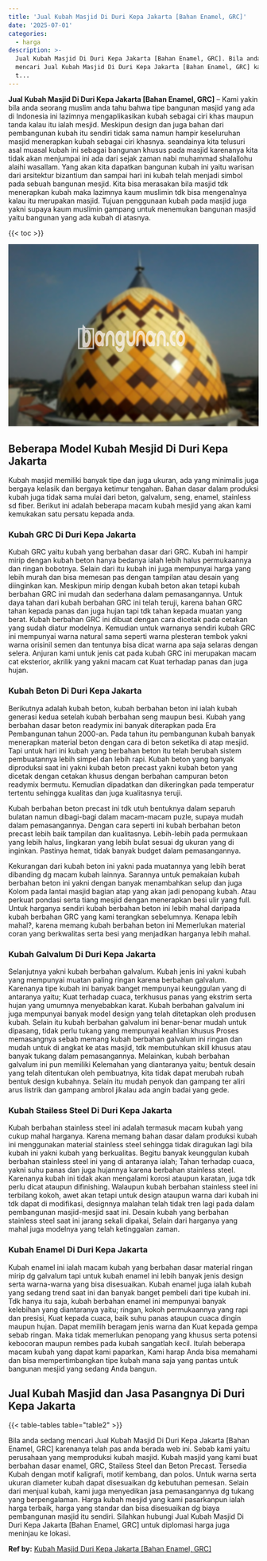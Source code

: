 ```yaml
---
title: 'Jual Kubah Masjid Di Duri Kepa Jakarta [Bahan Enamel, GRC]'
date: '2025-07-01'
categories:
  - harga
description: >-
  Jual Kubah Masjid Di Duri Kepa Jakarta [Bahan Enamel, GRC]. Bila anda sedang
  mencari Jual Kubah Masjid Di Duri Kepa Jakarta [Bahan Enamel, GRC] karenanya
  t...
---
```


**Jual Kubah Masjid Di Duri Kepa Jakarta \[Bahan Enamel, GRC\]** – Kami yakin bila anda seorang muslim anda tahu bahwa tipe bangunan masjid yang ada di Indonesia ini lazimnya mengaplikasikan kubah sebagai ciri khas maupun tanda kalau itu ialah mesjid. Meskipun design dan juga bahan dari pembangunan kubah itu sendiri tidak sama namun hampir keseluruhan masjid menerapkan kubah sebagai ciri khasnya. seandainya kita telusuri asal muasal kubah ini sebagai bangunan khusus pada masjid karenanya kita tidak akan menjumpai ini ada dari sejak zaman nabi muhammad shalallohu alaihi wasallam. Yang akan kita dapatkan bangunan kubah ini yaitu warisan dari arsitektur bizantium dan sampai hari ini kubah telah menjadi simbol pada sebuah bangunan mesjid. Kita bisa merasakan bila masjid tdk menerapkan kubah maka lazimnya kaum muslimin tdk bisa mengenalnya kalau itu merupakan masjid. Tujuan penggunaan kubah pada masjid juga yakni supaya kaum muslimin gampang untuk menemukan bangunan masjid yaitu bangunan yang ada kubah di atasnya.

{{< toc >}}

![Jual Kubah Masjid Di Duri Kepa Jakarta [Bahan Enamel, GRC]](/images/jual-kubah-masjid-37.png)

## Beberapa Model Kubah Mesjid Di Duri Kepa Jakarta

Kubah masjid memiliki banyak tipe dan juga ukuran, ada yang minimalis juga bergaya kelasik dan bergaya ketimur tengahan. Bahan dasar dalam produksi kubah juga tidak sama mulai dari beton, galvalum, seng, enamel, stainless sd fiber. Berikut ini adalah beberapa macam kubah mesjid yang akan kami kemukakan satu persatu kepada anda.

### Kubah GRC Di Duri Kepa Jakarta

Kubah GRC yaitu kubah yang berbahan dasar dari GRC. Kubah ini hampir mirip dengan kubah beton hanya bedanya ialah lebih halus permukaannya dan ringan bobotnya. Selain dari itu kubah ini juga mempunyai harga yang lebih murah dan bisa memesan pas dengan tampilan atau desain yang diinginkan kan. Meskipun mirip dengan kubah beton akan tetapi kubah berbahan GRC ini mudah dan sederhana dalam pemasangannya. Untuk daya tahan dari kubah berbahan GRC ini telah teruji, karena bahan GRC tahan kepada panas dan juga hujan tapi tdk tahan kepada muatan yang berat. Kubah berbahan GRC ini dibuat dengan cara dicetak pada cetakan yang sudah diatur modelnya. Kemudian untuk warnanya sendiri kubah GRC ini mempunyai warna natural sama seperti warna plesteran tembok yakni warna orisinil semen dan tentunya bisa dicat warna apa saja selaras dengan selera. Anjuran kami untuk jenis cat pada kubah GRC ini merupakan macam cat eksterior, akrilik yang yakni macam cat Kuat terhadap panas dan juga hujan.

### Kubah Beton Di Duri Kepa Jakarta

Berikutnya adalah kubah beton, kubah berbahan beton ini ialah kubah generasi kedua setelah kubah berbahan seng maupun besi. Kubah yang berbahan dasar beton readymix ini banyak diterapkan pada Era Pembangunan tahun 2000-an. Pada tahun itu pembangunan kubah banyak menerapkan material beton dengan cara di beton seketika di atap mesjid. Tapi untuk hari ini kubah yang berbahan beton itu telah berubah sistem pembuatannya lebih simpel dan lebih rapi. Kubah beton yang banyak diproduksi saat ini yakni kubah beton precast yakni kubah beton yang dicetak dengan cetakan khusus dengan berbahan campuran beton readymix bermutu. Kemudian dipadatkan dan dikeringkan pada temperatur tertentu sehingga kualitas dan juga kualitasnya teruji.

Kubah berbahan beton precast ini tdk utuh bentuknya dalam separuh bulatan namun dibagi-bagi dalam macam-macam puzle, supaya mudah dalam pemasangannya. Dengan cara seperti ini kubah berbahan beton precast lebih baik tampilan dan kualitasnya. Lebih-lebih pada permukaan yang lebih halus, lingkaran yang lebih bulat sesuai dg ukuran yang di inginkan. Pastinya hemat, tidak banyak budget dalam pemasangannya.

Kekurangan dari kubah beton ini yakni pada muatannya yang lebih berat dibanding dg macam kubah lainnya. Sarannya untuk pemakaian kubah berbahan beton ini yakni dengan banyak menambahkan selup dan juga Kolom pada lantai masjid bagian atap yang akan jadi penopang kubah. Atau perkuat pondasi serta tiang mesjid dengan menerapkan besi ulir yang full. Untuk harganya sendiri kubah berbahan beton ini lebih mahal daripada kubah berbahan GRC yang kami terangkan sebelumnya. Kenapa lebih mahal?, karena memang kubah berbahan beton ini Memerlukan material coran yang berkwalitas serta besi yang menjadikan harganya lebih mahal.

### Kubah Galvalum Di Duri Kepa Jakarta

Selanjutnya yakni kubah berbahan galvalum. Kubah jenis ini yakni kubah yang mempunyai muatan paling ringan karena berbahan galvalum. Karenanya tipe kubah ini banyak banget mempunyai keunggulan yang di antaranya yaitu; Kuat terhadap cuaca, terkhusus panas yang ekstrim serta hujan yang umumnya menyebabkan karat. Kubah berbahan galvalum ini juga mempunyai banyak model design yang telah ditetapkan oleh produsen kubah. Selain itu kubah berbahan galvalum ini benar-benar mudah untuk dipasang, tidak perlu tukang yang mempunyai keahlian khusus Proses memasangnya sebab memang kubah berbahan galvalum ini ringan dan mudah untuk di angkat ke atas masjid, tdk membutuhkan skill khusus atau banyak tukang dalam pemasangannya. Melainkan, kubah berbahan galvalum ini pun memiliki Kelemahan yang diantaranya yaitu; bentuk desain yang telah ditentukan oleh pembuatnya, kita tidak dapat merubah rubah bentuk design kubahnya. Selain itu mudah penyok dan gampang ter aliri arus listrik dan gampang ambrol jikalau ada angin badai yang gede.

### Kubah Stailess Steel Di Duri Kepa Jakarta

Kubah berbahan stainless steel ini adalah termasuk macam kubah yang cukup mahal harganya. Karena memang bahan dasar dalam produksi kubah ini menggunakan material stainless steel sehingga tidak diragukan lagi bila kubah ini yakni kubah yang berkualitas. Begitu banyak keunggulan kubah berbahan stainless steel ini yang di antaranya ialah; Tahan terhadap cuaca, yakni suhu panas dan juga hujannya karena berbahan stainless steel. Karenanya kubah ini tidak akan mengalami korosi ataupun karatan, juga tdk perlu dicat ataupun difinishing. Walaupun kubah berbahan stainless steel ini terbilang kokoh, awet akan tetapi untuk design ataupun warna dari kubah ini tdk dapat di modifikasi, designnya malahan telah tidak tren lagi pada dalam pembangunan masjid-mesjid saat ini. Desain kubah yang berbahan stainless steel saat ini jarang sekali dipakai, Selain dari harganya yang mahal juga modelnya yang telah ketinggalan zaman.

### Kubah Enamel Di Duri Kepa Jakarta

Kubah enamel ini ialah macam kubah yang berbahan dasar material ringan mirip dg galvalum tapi untuk kubah enamel ini lebih banyak jenis design serta warna-warna yang bisa disesuaikan. Kubah enamel juga ialah kubah yang sedang trend saat ini dan banyak banget pembeli dari tipe kubah ini. Tdk hanya itu saja, kubah berbahan enamel ini mempunyai banyak kelebihan yang diantaranya yaitu; ringan, kokoh permukaannya yang rapi dan presisi, Kuat kepada cuaca, baik suhu panas ataupun cuaca dingin maupun hujan. Dapat memilih beragam jenis warna dan Kuat kepada gempa sebab ringan. Maka tidak memerlukan penopang yang khusus serta potensi kebocoran maupun rembes pada kubah sangatlah kecil. Itulah beberapa macam kubah yang dapat kami paparkan, Kami harap Anda bisa memahami dan bisa mempertimbangkan tipe kubah mana saja yang pantas untuk bangunan mesjid yang sedang Anda bangun.

## Jual Kubah Masjid dan Jasa Pasangnya Di Duri Kepa Jakarta

{{< table-tables table="table2" >}}

Bila anda sedang mencari Jual Kubah Masjid Di Duri Kepa Jakarta \[Bahan Enamel, GRC\] karenanya telah pas anda berada web ini. Sebab kami yaitu perusahaan yang memproduksi kubah masjid. Kubah masjid yang kami buat berbahan dasar enamel, GRC, Stailess Steel dan Beton Precast. Tersedia Kubah dengan motif kaligrafi, motif kembang, dan polos. Untuk warna serta ukuran diameter kubah dapat disesuaikan dg kebutuhan pemesan. Selain dari menjual kubah, kami juga menyedikan jasa pemasangannya dg tukang yang berpengalaman. Harga kubah mesjid yang kami pasarkanpun ialah harga terbaik, harga yang standar dan bisa disesuaikan dg biaya pembangunan masjid itu sendiri. Silahkan hubungi Jual Kubah Masjid Di Duri Kepa Jakarta \[Bahan Enamel, GRC\] untuk diplomasi harga juga meninjau ke lokasi.

**Ref by:** [Kubah Masjid Duri Kepa Jakarta [Bahan Enamel, GRC]](https://id.wikipedia.org/wiki/Kubah)
